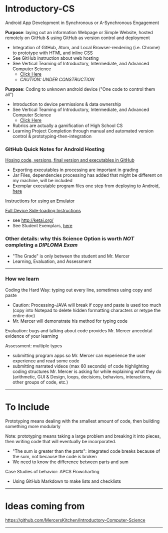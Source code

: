 # Introductory-CS
Android App Development in Synchronous or A-Synchronous Engagement

**Purpose**: laying out an information Webpage or Simple Website, hosted remotely on GitHub & using GitHub as version control and deployment
- Integration of GitHub, Atom, and Local Browser-rendering (i.e. Chrome) to prototype with HTML and inline CSS
- See GitHub instruction about web hosting
- See Vertical Teaming of Introductory, Intermediate, and Advanced Computer Science
  - <a href="https://github.com/QEHS-Websites/Overview">Click Here</a>
  - *CAUTION: UNDER CONSTRUCTION*

**Purpose**: Coding to unknown android device ("One code to control them all")
- Introduction to device permissions & data ownership
- See Vertical Teaming of Introductory, Intermediate, and Advanced Computer Science
  - <a href="https://github.com/Intro-CS-App-Dev-and-Deploy/Overview">Click Here</a>
- Rubrics are actually a gamification of High School CS
- Learning Project Completion through manual and automated version control & prototyping-then-integration

### GitHub Quick Notes for Android Hosting
<a href="">Hosing code, versions, final version and executables in GitHub</a>
- Exporting executables in processing are important in grading
- Jar Files, dependencies processing has added that might be different on my machine, will be included
- Exemplar executable program files one step from deploying to Android, <a href="https://github.com/Intro-CS-App-Dev-and-Deploy/Computer-App-Exemplars">here</a>

<a href="https://github.com/Intro-CS-App-Dev-and-Deploy/Device-Sideloading-Android#2020-2021-processing-emulator-instructions">Instructions for using an Emulator</a>

<a href="https://github.com/Intro-CS-App-Dev-and-Deploy/Device-Sideloading-Android#device-sideloading-android">Full Device Side-loading Instructions</a>
- see http://ketai.org/
- See Student Exemplars, <a href="https://github.com/Intro-CS-App-Dev-and-Deploy/Android-App-Exemplars">here</a>

### Other details: why this Science Option is worth *NOT* completing a *DIPLOMA Exam*
- "The Grade" is only between the student and Mr. Mercer
- Learning, Evaluation, and Assessment

---

### How we learn

Coding the Hard Way: typing out every line, sometimes using copy and paste
- Caution: Processing-JAVA will break if copy and paste is used too much (copy into Notepad to delete hidden formatting characters or retype the entire doc)
- Mr. Mercer will demonstrate his method for typing code

Evaluation: bugs and talking about code provides Mr. Mercer anecdotal evidence of your learning

Assessment: multiple types
- submitting program apps so Mr. Mercer can experience the user experience and read some code
- submitting narrated videos (max 60 seconds) of code highlighting coding structures Mr. Mercer is asking for while explaining what they do (arithmetic, GUI & Design, loops, decisions, behaviors, interactions, other groups of code, etc.)


---

# To Include

Prototyping means dealing with the smallest amount of code, then building something more
  modularly

Note: prototyping means taking a large problem and breaking it into pieces, then writing code that will eventually be incorporated.
- "The sum is greater than the parts": integrated code breaks because of the sum, not because the code is broken
- We need to know the difference between parts and sum

Case Studies of behavior: APCS Flowcharting
- Using GitHub Markdown to make lists and checklists

---

# Ideas coming from

https://github.com/MercersKitchen/Introductory-Computer-Science

---
